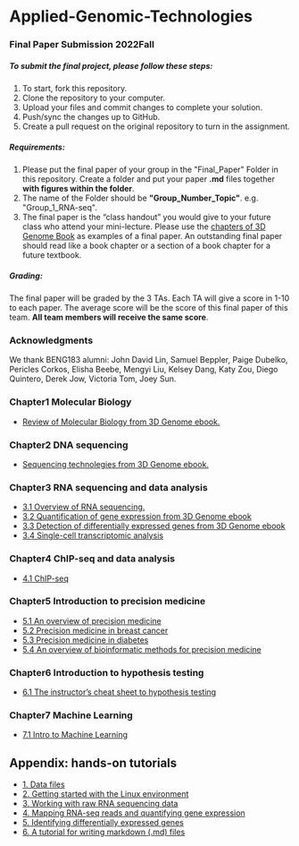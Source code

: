 # Applied-Genomic-Technologies 

### Final Paper Submission 2022Fall

##### To submit the final project, please follow these steps:

1. To start, fork this repository.
2. Clone the repository to your computer.
3. Upload your files and commit changes to complete your solution.
4. Push/sync the changes up to GitHub.
5. Create a pull request on the original repository to turn in the assignment.

##### Requirements:

1. Please put the final paper of your group in the "Final_Paper" Folder in this repository. Create a folder and put your paper **.md** files together **with figures within the folder**. 
2. The name of the Folder should be **"Group_Number_Topic"**. e.g. "Group_1_RNA-seq".
3. The final paper is the “class handout” you would give to your future class who 
   attend your mini-lecture. Please use the [chapters of 3D Genome Book](https://zhonglab.gitbook.io/3dgenome/chapter1-why-we-care-about-3d-genome/3d-nuclear-structure) as examples 
   of a final paper. An outstanding final paper should read like a book chapter or a 
   section of a book chapter for a future textbook.

##### Grading:

The final paper will be graded by the 3 TAs. Each TA will give a score in 1-10 to each paper. The average score will be the score of this final paper of this team. **All team members will receive the same score**.

### Acknowledgments

We thank BENG183 alumni: John David Lin, Samuel Beppler, Paige Dubelko, Pericles Corkos, Elisha Beebe, Mengyi Liu, Kelsey Dang, Katy Zou, Diego Quintero, Derek Jow, Victoria Tom, Joey Sun.


### Chapter1 Molecular Biology
- [Review of Molecular Biology from 3D Genome ebook.](https://zhonglab.gitbook.io/3dgenome/chap0-preparation/0.1-molecular-biology) 
### Chapter2 DNA sequencing
- [Sequencing technolegies from 3D Genome ebook.](https://zhonglab.gitbook.io/3dgenome/chap0-preparation/0.2-sequencing-technologies)
### Chapter3 RNA sequencing and data analysis
- [3.1 Overview of RNA sequencing.](https://github.com/Irenexzwen/Applied-Genomic-Technologies/blob/master/Chapter/Overview_of_RNA_sequencing.md)
- [3.2 Quantification of gene expression from 3D Genome ebook](https://zhonglab.gitbook.io/3dgenome/chap0-preparation/0.3-rna-seq-data-mapping-and-gene-quantification)
- [3.3 Detection of differentially expressed genes from 3D Genome ebook](https://zhonglab.gitbook.io/3dgenome/chap0-preparation/03-rna-seq-differential-analysis)
- [3.4 Single-cell transcriptomic analysis](https://github.com/Irenexzwen/Applied-Genomic-Technologies/blob/master/Chapter/Single-cell_transcriptomic_analysis.md)
### Chapter4 ChIP-seq and data analysis
- [4.1 ChIP-seq](https://github.com/Irenexzwen/Applied-Genomic-Technologies/blob/master/Chapter/chipseq.md)
### Chapter5 Introduction to precision medicine
- [5.1 An overview of precision medicine](https://github.com/Irenexzwen/Applied-Genomic-Technologies/blob/master/Chapter/An_overview_of_precision_medicine.md)
- [5.2 Precision medicine in breast cancer](https://github.com/Irenexzwen/Applied-Genomic-Technologies/blob/master/Chapter/Precision_medicine_in_breast_cancer.md)
- [5.3 Precision medicine in diabetes](https://github.com/Irenexzwen/Applied-Genomic-Technologies/blob/master/Chapter/Precision_medicine_in_diabetes.md)
- [5.4 An overview of bioinformatic methods for precision medicine](https://github.com/Irenexzwen/Applied-Genomic-Technologies/blob/master/Chapter/An_overview_of_bioinformatic_methods_for_precision_medicine.md)
### Chapter6 Introduction to hypothesis testing
- [6.1 The instructor’s cheat sheet to hypothesis testing](https://github.com/Irenexzwen/BENG183_FA2020/blob/master/statistics_cheatsheet.pdf)
### Chapter7 Machine Learning
- [7.1 Intro to Machine Learning](https://github.com/Irenexzwen/Applied-Genomic-Technologies/blob/master/Chapter/Introduction_to_Machine_Learning.md)

## Appendix: hands-on tutorials 
- [1.	Data files](https://github.com/Irenexzwen/BIOE183)
- [2. Getting started with the Linux environment](https://github.com/Irenexzwen/BIOE183/blob/master/Tutorial1_Preparation.md)
- [3. Working with raw RNA sequencing data](https://github.com/Irenexzwen/BIOE183/blob/master/Tutorial2_RawData.md)
- [4. Mapping RNA-seq reads and quantifying gene expression](https://github.com/Irenexzwen/BIOE183/blob/master/Tutorial3_Mapping_and_qualification.md)
- [5. Identifying differentially expressed genes](https://github.com/Irenexzwen/BIOE183/blob/master/Tutorial4_DE.md)
- [6. A tutorial for writing markdown (.md) files](https://github.com/Zhong-Lab-UCSD/Applied-Genomic-Technologies/blob/master/Chapter/Markdown_tutorial.md)

